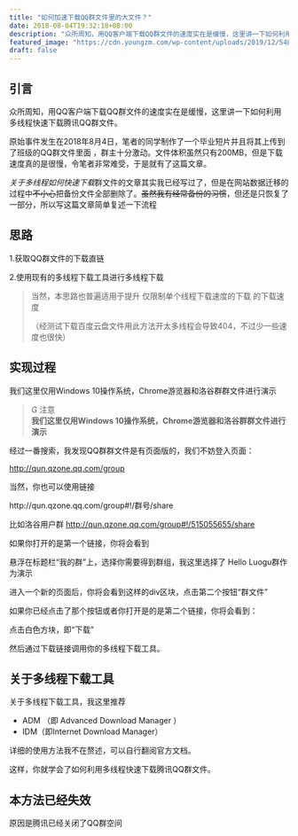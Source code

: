 ```yaml
---
title: "如何加速下载QQ群文件里的大文件？"
date: 2018-08-04T19:32:18+08:00
description: "众所周知，用QQ客户端下载QQ群文件的速度实在是缓慢，这里讲一下如何利用多线程快速下载腾讯QQ群文件。"
featured_image: "https://cdn.youngzm.com/wp-content/uploads/2019/12/54LGTXPY6OIW_OLO_WH.png"
draft: false
---
```

<h2>引言</h2>
<p>众所周知，用QQ客户端下载QQ群文件的速度实在是缓慢，这里讲一下如何利用多线程快速下载腾讯QQ群文件。</p>
<!--more-->
<p>原始事件发生在2018年8月4日，笔者的同学制作了一个毕业短片并且将其上传到了班级的QQ群文件里面 ，群主十分激动。文件体积虽然只有200MB，但是下载速度真的是很慢，令笔者非常难受，于是就有了这篇文章。</p>
<p><em>关于多线程如何快速下载</em>群文件的文章其实我已经写过了，但是在网站数据迁移的过程中<s>不小心</s>把备份文件全部删除了。<s>虽然我有经常备份的习惯</s>，但还是只恢复了一部分，所以写这篇文章简单复述一下流程</p>
<h2>思路</h2>

<p>1.获取QQ群文件的下载直链</p>
<p>2.使用现有的多线程下载工具进行多线程下载</p>
<blockquote class="wp-block-quote"><p>当然，本思路也普遍适用于提升 仅限制单个线程下载速度的下载 的下载速度</p><p>（经测试下载百度云盘文件用此方法开太多线程会导致404，不过少一些速度也很快）</p></blockquote>
<h2>实现过程</h2>

我们这里仅用Windows 10操作系统，Chrome游览器和洛谷群群文件进行演示

<blockquote class="wp-block-mdx-warning mdx-warning"><p><i class="mdui-icon material-icons"></i> 注意<br/><strong>我们这里仅用Windows 10操作系统，Chrome游览器和洛谷群群文件进行演示</strong></p></blockquote>

<p>经过一番搜索，我发现QQ群群文件是有页面版的，我们不妨登入页面：</p>
<p><a href="http://qun.qzone.qq.com/group">http://qun.qzone.qq.com/group</a></p>

<p>当然，你也可以使用链接 </p>

<p>http://qun.qzone.qq.com/group#!/群号/share </p>

<p>比如洛谷用户群 <a href="http://qun.qzone.qq.com/group#!/515055655/share">http://qun.qzone.qq.com/group#!/515055655/share</a> </p>

<p>如果你打开的是第一个链接，你将会看到</p>
<img src="https://cdn.youngzm.com/wp-content/uploads/2019/12/HHOOLXDJV902UO2M-1024x270.png" alt="" class="wp-image-70"/>悬浮在标题栏“我的群”上，选择你需要得到群组，我这里选择了 Hello Luogu群作为演示

<img src="https://cdn.youngzm.com/wp-content/uploads/2019/12/S5BM5G6QB939BVL4.png" alt="" class="wp-image-71"/>

进入一个新的页面后，你将会看到这样的div区块，点击第二个按钮“群文件”
<p>如果你已经点击了那个按钮或者你打开是的是第二个链接，你将会看到：</p>
<img src="https://cdn.youngzm.com/wp-content/uploads/2019/12/54LGTXPY6OIW_OLO_WH.png" alt="" class="wp-image-72"/><figcaption>点击白色方块，即“下载”
<p>然后通过下载链接调用你的多线程下载工具。</p>
<h2>关于多线程下载工具</h2>
<p>关于多线程下载工具，我这里推荐</p>
<!-- /wp:paragraph -->

<ul><li>ADM （即 Advanced Download Manager ）</li><li>IDM（即Internet Download Manager）</li></ul>

<p>详细的使用方法我不在赘述，可以自行翻阅官方文档。</p>

<p>这样，你就学会了如何利用多线程快速下载腾讯QQ群文件。</p>


## 本方法已经失效
原因是腾讯已经关闭了QQ群空间